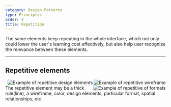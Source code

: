 ```yaml
---
category: Design Patterns
type: Principles
order: 4
title: Repetition
---
```


The same elements keep repeating in the whole interface, which not only could lower the user's learning cost effectively, but also help user recognize the relevance between these elements.

---

## Repetitive elements

<img class="preview-img" align="right" alt="Example of repetitive wireframe" src="https://gw.alipayobjects.com/zos/rmsportal/VkUeJYlTTseLCyUGeXZV.png">

<img class="preview-img" align="right" alt="Example of repetitive design elements" src="https://gw.alipayobjects.com/zos/rmsportal/HXvcTaEbEWWFaQbiEpLg.png">

<img class="preview-img" align="right" alt="Example of repetitive of formats" src="https://gw.alipayobjects.com/zos/rmsportal/DYDGrgkbdFEbcVRuJcjH.png">

The repetitive element may be a thick rule(line), a wireframe, color, design elements, particular format, spatial relationships, etc.
